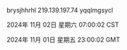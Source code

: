brysjhhrhl 219.139.197.74 yqqlmgsycl

2024年 11月 02日 星期六 07:00:02 CST

2024年 11月 01日 星期五 23:00:02 GMT
